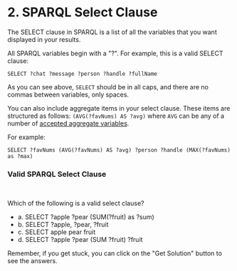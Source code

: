# 2. SPARQL Select Clause

The SELECT clause in SPARQL is a list of all the variables that you want displayed in your results.

All SPARQL variables begin with a "?". For example, this is a valid SELECT clause:

```sparql
SELECT ?chat ?message ?person ?handle ?fullName
```

As you can see above, `SELECT` should be in all caps, and there are no commas between variables, only spaces.

You can also include aggregate items in your select clause. These items are structured as follows: `(AVG(?favNums) AS ?avg)` where `AVG` can be any of a number of <a href="/docs/query/sparql#select-clause" target="_blank">accepted aggregate variables</a>.

For example:

```sparql
SELECT ?favNums (AVG(?favNums) AS ?avg) ?person ?handle (MAX(?favNums) as ?max)
```

<div class="challenge">
<h3>Valid SPARQL Select Clause</h3>
<br/>
<p>Which of the following is a valid select clause?</p>
<ul>
    <li>a. SELECT ?apple ?pear (SUM(?fruit) as ?sum)</li>
    <li>b. SELECT ?apple, ?pear, ?fruit</li>
    <li>c. SELECT apple pear fruit</li>
    <li>d. SELECT ?apple ?pear  (SUM ?fruit) ?fruit</li>
</ul>
<p>Remember, if you get stuck, you can click on the "Get Solution" button to see the answers.</p>
</div>
<br/>
<br/>
